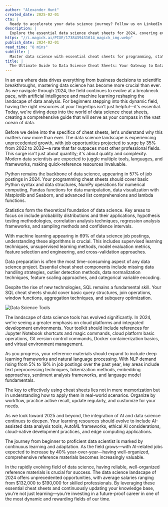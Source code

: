 ```yaml
---
author: "Alexander Hunt"
created_date: 2025-02-01
cta: |
  Ready to accelerate your data science journey? Follow us on LinkedIn for daily updates on the latest tools, techniques, and career opportunities in data science. Join our community of data professionals and stay ahead of the curve!
description: |
  Explore the essential data science cheat sheets for 2024, covering everything from Python programming to advanced machine learning. Learn how to effectively use and organize quick-reference materials for maximum career growth in this rapidly evolving field.
https: "//i.magick.ai/PIXE/1738439431614_magick_img.webp"
publish_date: 2024-02-01
read_time: "8 mins"
subtitle: |
  Master data science with essential cheat sheets for programming, statistics, ML and more
title: |
  The Ultimate Guide to Data Science Cheat Sheets: Your Gateway to Data Mastery in 2024
---
```


In an era where data drives everything from business decisions to scientific breakthroughs, mastering data science has become more crucial than ever. As we navigate through 2024, the field continues to evolve at a breakneck pace, with artificial intelligence and machine learning reshaping the landscape of data analysis. For beginners stepping into this dynamic field, having the right resources at your fingertips isn't just helpful—it's essential. Today, we're diving deep into the world of data science cheat sheets, creating a comprehensive guide that will serve as your compass in the vast ocean of data.

Before we delve into the specifics of cheat sheets, let's understand why this matters now more than ever. The data science landscape is experiencing unprecedented growth, with job opportunities projected to surge by 35% from 2022 to 2032—a rate that far outpaces most other professional fields. This surge isn't just about quantity; it's about quality and complexity. Modern data scientists are expected to juggle multiple tools, languages, and frameworks, making quick-reference resources invaluable.

Python remains the backbone of data science, appearing in 57% of job postings in 2024. Your programming cheat sheets should cover basic Python syntax and data structures, NumPy operations for numerical computing, Pandas functions for data manipulation, data visualization with Matplotlib and Seaborn, and advanced list comprehensions and lambda functions.

Statistics form the theoretical foundation of data science. Key areas to focus on include probability distributions and their applications, hypothesis testing methodologies, correlation analysis techniques, regression analysis frameworks, and sampling methods and confidence intervals.

With machine learning appearing in 69% of data science job postings, understanding these algorithms is crucial. This includes supervised learning techniques, unsupervised learning methods, model evaluation metrics, feature selection and engineering, and cross-validation approaches.

Data preparation is often the most time-consuming aspect of any data science project. Essential cheat sheet components include missing data handling strategies, outlier detection methods, data normalization techniques, feature scaling approaches, and categorical variable encoding.

Despite the rise of new technologies, SQL remains a fundamental skill. Your SQL cheat sheets should cover basic query structures, join operations, window functions, aggregation techniques, and subquery optimization.

![Data Science Tools](https://i.magick.ai/PIXE/1738406181100_magick_img.webp)

The landscape of data science tools has evolved significantly. In 2024, we're seeing a greater emphasis on cloud platforms and integrated development environments. Your toolkit should include references for Jupyter Notebook shortcuts and magic commands, cloud platform basic operations, Git version control commands, Docker containerization basics, and virtual environment management.

As you progress, your reference materials should expand to include deep learning frameworks and natural language processing. With NLP demand rising from 5% to 19% in job postings over the past year, key areas include text preprocessing techniques, tokenization methods, embedding approaches, sentiment analysis frameworks, and language model fundamentals.

The key to effectively using cheat sheets lies not in mere memorization but in understanding how to apply them in real-world scenarios. Organize by workflow, practice active recall, update regularly, and customize for your needs.

As we look toward 2025 and beyond, the integration of AI and data science continues to deepen. Your learning resources should evolve to include AI-assisted data analysis tools, AutoML frameworks, ethical AI considerations, cloud-native development practices, and edge computing applications.

The journey from beginner to proficient data scientist is marked by continuous learning and adaptation. As the field grows—with AI-related jobs expected to increase by 40% year-over-year—having well-organized, comprehensive reference materials becomes increasingly valuable.

In the rapidly evolving field of data science, having reliable, well-organized reference materials is crucial for success. The data science landscape of 2024 offers unprecedented opportunities, with average salaries ranging from $132,000 to $190,000 for skilled professionals. By leveraging these essential cheat sheets and continuously updating your knowledge base, you're not just learning—you're investing in a future-proof career in one of the most dynamic and rewarding fields of our time.